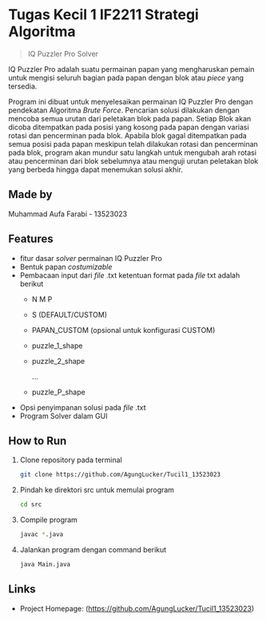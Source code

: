 
# Tugas Kecil 1 IF2211 Strategi Algoritma
> IQ Puzzler Pro Solver

IQ Puzzler Pro adalah suatu permainan papan yang mengharuskan pemain untuk mengisi seluruh bagian pada papan dengan blok atau *piece* yang tersedia.

Program ini dibuat untuk menyelesaikan permainan IQ Puzzler Pro dengan pendekatan Algoritma *Brute Force*. Pencarian solusi dilakukan dengan mencoba semua urutan dari peletakan blok pada papan. Setiap Blok akan dicoba ditempatkan pada posisi yang kosong pada papan dengan variasi rotasi dan pencerminan pada blok. Apabila blok gagal ditempatkan pada semua posisi pada papan meskipun telah dilakukan rotasi dan pencerminan pada blok, program akan mundur satu langkah untuk mengubah arah rotasi atau pencerminan dari blok sebelumnya atau menguji urutan peletakan blok yang berbeda hingga dapat menemukan solusi akhir.


## Made by
Muhammad Aufa Farabi - 13523023

## Features
* fitur dasar *solver* permainan IQ Puzzler Pro
* Bentuk papan *costumizable*
* Pembacaan input dari *file* .txt
    ketentuan format pada *file* txt adalah berikut
  - N M P
  - S (DEFAULT/CUSTOM)
  - PAPAN_CUSTOM (opsional untuk konfigurasi CUSTOM)
  - puzzle_1_shape
  - puzzle_2_shape                    

     ...

  - puzzle_P_shape
* Opsi penyimpanan solusi pada *file* .txt
* Program Solver dalam GUI


## How to Run
1. Clone repository pada terminal
   ```sh
   git clone https://github.com/AgungLucker/Tucil1_13523023
   ```
2. Pindah ke direktori src untuk memulai program
    ```sh
    cd src
    ```
2. Compile program 
    ```sh
    javac *.java
    ```
3. Jalankan program dengan command berikut
    ```sh
    java Main.java 
    ```

## Links
- Project Homepage:
(https://github.com/AgungLucker/Tucil1_13523023)

